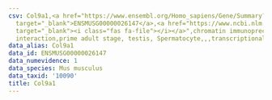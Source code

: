 ```yaml
---
csv: Col9a1,<a href="https://www.ensembl.org/Homo_sapiens/Gene/Summary?db=core;g=ENSMUSG00000026147"
  target="_blank">ENSMUSG00000026147</a>,<a href="https://www.ncbi.nlm.nih.gov/pubmed/25450459"
  target="_blank"><i class="fas fa-file"></i></a>",chromatin immunoprecipitation assay,direct
  interaction,prime adult stage, testis, Spermatocyte,,,transcriptional regulation,
data_alias: Col9a1
data_id: ENSMUSG00000026147
data_numevidence: 1
data_species: Mus musculus
data_taxid: '10090'
title: Col9a1
---
```

